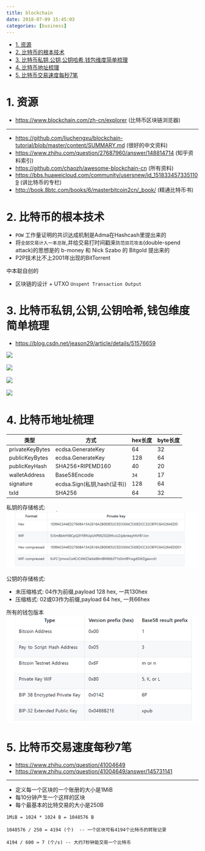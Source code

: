 ```yaml
---
title: blockchain
date: 2018-07-09 15:45:03
categories: [business]
---
```



<!-- TOC -->

- [1. 资源](#1-资源)
- [2. 比特币的根本技术](#2-比特币的根本技术)
- [3. 比特币私钥,公钥,公钥哈希,钱包维度简单梳理](#3-比特币私钥公钥公钥哈希钱包维度简单梳理)
- [4. 比特币地址梳理](#4-比特币地址梳理)
- [5. 比特币交易速度每秒7笔](#5-比特币交易速度每秒7笔)

<!-- /TOC -->

<a id="markdown-1-资源" name="1-资源"></a>
# 1. 资源
* https://www.blockchain.com/zh-cn/explorer (比特币区块链浏览器)

---

* https://github.com/liuchengxu/blockchain-tutorial/blob/master/content/SUMMARY.md (很好的中文资料)
* https://www.zhihu.com/question/27687960/answer/148814714 (知乎资料索引)
* https://github.com/chaozh/awesome-blockchain-cn (所有资料)
* https://bbs.huaweicloud.com/community/usersnew/id_1518334573351109 (讲比特币的专栏)
* http://book.8btc.com/books/6/masterbitcoin2cn/_book/ (精通比特币书)

<a id="markdown-2-比特币的根本技术" name="2-比特币的根本技术"></a>
# 2. 比特币的根本技术


* `POW` 工作量证明的共识达成机制是Adma在Hashcash里提出来的
* 将`全部交易计入一本总账`,并给交易打时间戳来`防范双花攻击`(double-spend attack)的思想是的 b-money 和 Nick Szabo 的 Bitgold 提出来的
* P2P技术比不上2001年出现的BitTorrent

中本聪自创的
* 区块链的设计 + UTXO `Unspent Transaction Output`



<a id="markdown-3-比特币私钥公钥公钥哈希钱包维度简单梳理" name="3-比特币私钥公钥公钥哈希钱包维度简单梳理"></a>
# 3. 比特币私钥,公钥,公钥哈希,钱包维度简单梳理

* https://blog.csdn.net/jeason29/article/details/51576659 

![](http://ouxarji35.bkt.clouddn.com/1-14112FU345.png)

![](http://ouxarji35.bkt.clouddn.com/1-14112FU348.png)

![](http://ouxarji35.bkt.clouddn.com/1-14112FU350.png)

![](http://ouxarji35.bkt.clouddn.com/1-14112FU342.png)


<a id="markdown-4-比特币地址梳理" name="4-比特币地址梳理"></a>
# 4. 比特币地址梳理

类型|方式|hex长度|byte长度
-|-|-|-
privateKeyBytes|ecdsa.GenerateKey|64|32
publicKeyBytes|ecdsa.GenerateKey|128|64
publicKeyHash|SHA256+RIPEMD160|40|20
walletAddress|Base58Encode|`34`|17
signature|ecdsa.Sign(私钥,hash(证书))|128|64
txId|SHA256|64|32

私钥的存储格式:
![](./pic/privatekeysaveway.png)

公钥的存储格式:
* 未压缩格式: 04作为前缀,payload 128 hex, 一共130hex
* 压缩格式: 02或03作为前缀,payload 64 hex, 一共66hex

所有的钱包版本  
![](./pic/all_base58_version.png)


<a id="markdown-5-比特币交易速度每秒7笔" name="5-比特币交易速度每秒7笔"></a>
# 5. 比特币交易速度每秒7笔

* https://www.zhihu.com/question/41004649
* https://www.zhihu.com/question/41004649/answer/145731141

---
* 定义每一个区块的一个账册的大小是1MiB
* 每10分钟产生一个这样的区块
* 每个最基本的比特交易的大小是250B

```
1MiB = 1024 * 1024 B = 1048576 B

1048576 / 250 = 4194 (个)  -- 一个区块可有4194个比特币的转账记录

4194 / 600 ≈ 7 (个/s) -- 大约7秒钟能交易一个比特币
```


